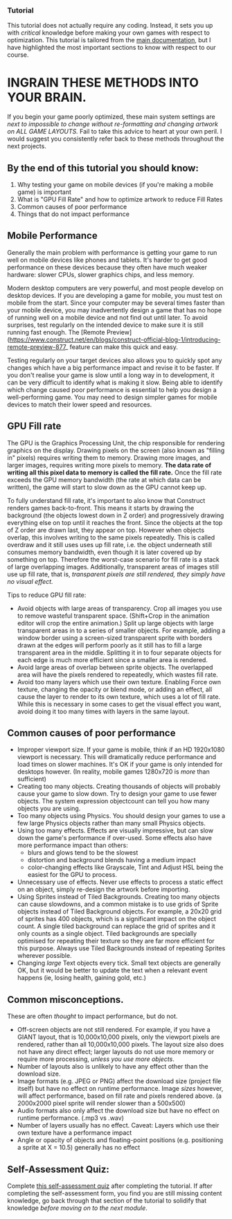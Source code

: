 ### Tutorial
This tutorial does not actually require any coding. Instead, it sets you up with *critical* knowledge before making your own games with respect to optimization. This tutorial is tailored from the [main documentation]([https://www.construct.net/en/make-games/manuals/construct-3/tips-and-guides/performance-tips]), but I have highlighted the most important sections to know with respect to our course. 

# INGRAIN THESE METHODS INTO YOUR BRAIN. 

If you begin your game poorly optimized, these main system settings are *next to impossible to change without re-formatting and changing artwork on ALL GAME LAYOUTS.* Fail to take this advice to heart at your own peril. I would suggest you consistently refer back to these methods throughout the next projects. 

## By the end of this tutorial you should know:
1. Why testing your game on mobile devices (if you're making a mobile game) is important
2. What is "GPU Fill Rate" and how to optimize artwork to reduce Fill Rates 
3. Common causes of poor performance
4. Things that do not impact performance

## Mobile Performance
Generally the main problem with performance is getting your game to run well on mobile devices like phones and tablets. It's harder to get good performance on these devices because they often have much weaker hardware: slower CPUs, slower graphics chips, and less memory.

Modern desktop computers are very powerful, and most people develop on desktop devices. If you are developing a game for mobile, you must test on mobile from the start. Since your computer may be several times faster than your mobile device, you may inadvertently design a game that has no hope of running well on a mobile device and not find out until later. To avoid surprises, test regularly on the intended device to make sure it is still running fast enough. The [Remote Preview](https://www.construct.net/en/blogs/construct-official-blog-1/introducing-remote-preview-877_ feature can make this quick and easy.

Testing regularly on your target devices also allows you to quickly spot any changes which have a big performance impact and revise it to be faster. If you don't realise your game is slow until a long way in to development, it can be very difficult to identify what is making it slow. Being able to identify which change caused poor performance is essential to help you design a well-performing game. You may need to design simpler games for mobile devices to match their lower speed and resources.

## GPU Fill rate
The GPU is the Graphics Processing Unit, the chip responsible for rendering graphics on the display. Drawing pixels on the screen (also known as "filling in" pixels) requires writing them to memory. Drawing more images, and larger images, requires writing more pixels to memory. **The data rate of writing all this pixel data to memory is called the fill rate.** Once the fill rate exceeds the GPU memory bandwidth (the rate at which data can be written), the game will start to slow down as the GPU cannot keep up.

To fully understand fill rate, it's important to also know that Construct renders games back-to-front. This means it starts by drawing the background (the objects lowest down in Z order) and progressively drawing everything else on top until it reaches the front. Since the objects at the top of Z order are drawn last, they appear on top. However when objects overlap, this involves writing to the same pixels repeatedly. This is called overdraw and it still uses uses up fill rate, i.e. the object underneath still consumes memory bandwidth, even though it is later covered up by something on top. Therefore the worst-case scenario for fill rate is a stack of large overlapping images. Additionally, transparent areas of images still use up fill rate, that is, *transparent pixels are still rendered, they simply have no visual effect.*

Tips to reduce GPU fill rate:
- Avoid objects with large areas of transparency. Crop all images you use to remove wasteful transparent space. (Shift+Crop in the animation editor will crop the entire animation.) Split up large objects with large transparent areas in to a series of smaller objects. For example, adding a window border using a screen-sized transparent sprite with borders drawn at the edges will perform poorly as it still has to fill a large transparent area in the middle. Splitting it in to four separate objects for each edge is much more efficient since a smaller area is rendered.
- Avoid large areas of overlap between sprite objects. The overlapped area will have the pixels rendered to repeatedly, which wastes fill rate.
- Avoid too many layers which use their own texture. Enabling Force own texture, changing the opacity or blend mode, or adding an effect, all cause the layer to render to its own texture, which uses a lot of fill rate. While this is necessary in some cases to get the visual effect you want, avoid doing it too many times with layers in the same layout.

## Common causes of poor performance
- Improper viewport size. If your game is mobile, think if an HD 1920x1080 viewport is necessary. This will dramatically reduce performance and load times on slower machines. It's OK if your game is only intended for desktops however. (In reality, mobile games 1280x720 is *more* than sufficient)
- Creating too many objects. Creating thousands of objects will probably cause your game to slow down. Try to design your game to use fewer objects. The system expression objectcount can tell you how many objects you are using. 
- Too many objects using Physics. You should design your games to use a few large Physics objects rather than many small Physics objects.
- Using too many effects. Effects are visually impressive, but can slow down the game's performance if over-used. Some effects also have more performance impact than others: 
    - blurs and glows tend to be the slowest
    - distortion and background blends having a medium impact
    - color-changing effects like Grayscale, Tint and Adjust HSL being the easiest for the GPU to process.
- Unnecessary use of effects. Never use effects to process a static effect on an object, simply re-design the artwork before importing. 
- Using Sprites instead of Tiled Backgrounds. Creating too many objects can cause slowdowns, and a common mistake is to use grids of Sprite objects instead of Tiled Background objects. For example, a 20x20 grid of sprites has 400 objects, which is a significant impact on the object count. A single tiled background can replace the grid of sprites and it only counts as a single object. Tiled backgrounds are specially optimised for repeating their texture so they are far more efficient for this purpose. Always use Tiled Backgrounds instead of repeating Sprites wherever possible.
- Changing *large* Text objects every tick. Small text objects are generally OK, but it would be better to update the text when a relevant event happens (ie, losing health, gaining gold, etc.)

## Common misconceptions.
These are often *thought* to impact performance, but do not. 

- Off-screen objects are not still rendered. For example, if you have a GIANT layout, that is 10,000x10,000 pixels, only the viewport pixels are rendered, rather than all 10,000x10,000 pixels. The layout size also does not have any direct effect; larger layouts do not use more memory or require more processing, *unless you use more objects*.
- Number of layouts also is unlikely to have any effect other than the download size. 
- Image formats (e.g. JPEG or PNG) affect the download size (project file itself) but have no effect on runtime performance. Image *sizes* however, will affect performance, based on fill rate and pixels rendered above. (a 2000x2000 pixel sprite will render slower than a 500x500) 
- Audio formats also only affect the download size but have no effect on runtime performance. (.mp3 vs .wav)
- Number of layers usually has no effect. Caveat: Layers which use their own texture have a performance impact
- Angle or opacity of objects and floating-point positions (e.g. positioning a sprite at X = 10.5) generally has no effect

## Self-Assessment Quiz:
Complete [this self-assessment quiz](https://docs.google.com/forms/d/e/1FAIpQLSdMDAlezTs1ZEJwLTbP4UcH0aViCZ2wq64ybeVvtheBDsiMbQ/viewform?usp=sf_link) after completing the tutorial. If after completing the self-assessment form, you find you are still missing content knowledge, go back through that section of the tutorial to solidify that knowledge *before moving on to the next module*.  
